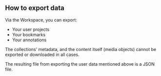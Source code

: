 How to export data
---

Via the Workspace, you can export:

- Your user projects
- Your bookmarks
- Your annotations

The collections' metadata, and the content itself (media objects) cannot be exported or downloaded in all cases.

The resulting file from exporting the user data mentioned above is a JSON file.

